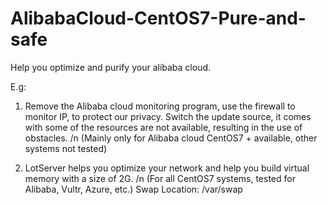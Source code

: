 # AlibabaCloud-CentOS7-Pure-and-safe
Help you optimize and purify your alibaba cloud.

E.g:
1. Remove the Alibaba cloud monitoring program, use the firewall to monitor IP, to protect our privacy. 
Switch the update source, it comes with some of the resources are not available, resulting in the use of obstacles.
/n (Mainly only for Alibaba cloud CentOS7 + available, other systems not tested)

2. LotServer helps you optimize your network and help you build virtual memory with a size of 2G.
/n (For all CentOS7 systems, tested for Alibaba, Vultr, Azure, etc.)
Swap Location: /var/swap
